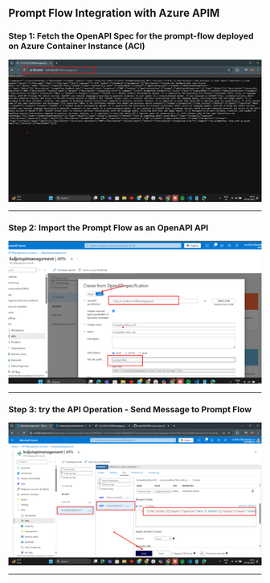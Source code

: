 ## Prompt Flow Integration with Azure APIM 

### Step 1: Fetch the OpenAPI Spec for the prompt-flow deployed on Azure Container Instance (ACI)

![step1](./Assets/step1.png)

---

### Step 2: Import the Prompt Flow as an OpenAPI API

![step2](./Assets/step2.png)

---

### Step 3: try the API Operation - Send Message to Prompt Flow

![step3](./Assets/step3.png)

---